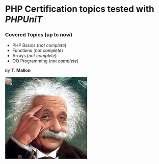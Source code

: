 # PHP Certification topics tested with *PHPUniT*

### Covered Topics (up to now)
* PHP Basics (*not complete*) 
* Functions (*not complete*)
* Arrays (*not complete*)
* OO Programming (*not complete*)

*by* **T. Mallon**

![GitHub Logo](mein_stream_mit_Mallon_und_semitischen.jpg)
